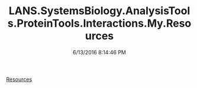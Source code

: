 ﻿---
title: LANS.SystemsBiology.AnalysisTools.ProteinTools.Interactions.My.Resources
date: 6/13/2016 8:14:46 PM
---

[Resources](T-LANS.SystemsBiology.AnalysisTools.ProteinTools.Interactions.My.Resources.Resources.html)
